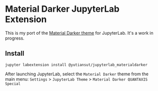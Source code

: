 # Material Darker JupyterLab Extension

This is my port of the [Material Darker theme](http://equinsuocha.io/material-theme/#/darker) for JupyterLab. It's a work in progress.

## Install

```
jupyter labextension install @yutiansut/jupyterlab_materialdarker
```

After launching JupyterLab, select the `Material Darker` theme from the main menu: `Settings` > `JupyterLab Theme` > `Material Darker QUANTAXIS Special`


